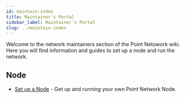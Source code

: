 ```yaml
---
id: maintain-index
title: Maintainer's Portal
sidebar_label: Maintainer's Portal
slug: ../maintain-index
---
```


Welcome to the network maintainers section of the Point Netowork wiki. Here you will find information and guides to set up a node and run the network.

## Node

* [Set up a Node](maintain-setup-node) - Get up and running your own Point Network Node.